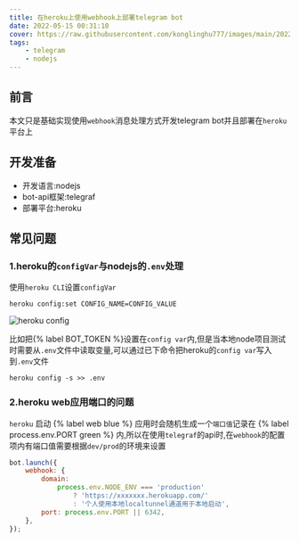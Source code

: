 ```yaml
---
title: 在heroku上使用webhook上部署telegram bot
date: 2022-05-15 00:31:10
cover: https://raw.githubusercontent.com/konglinghu777/images/main/20220515011152.png
tags: 
    - telegram
    - nodejs
---
```


## 前言
本文只是基础实现使用`webhook`消息处理方式开发telegram bot并且部署在`heroku`平台上

## 开发准备
- 开发语言:nodejs
- bot-api框架:telegraf
- 部署平台:heroku

## 常见问题

### 1.heroku的`configVar`与nodejs的`.env`处理
使用`heroku CLI`设置`configVar`
```shell
heroku config:set CONFIG_NAME=CONFIG_VALUE
```

![heroku config](https://raw.githubusercontent.com/konglinghu777/images/main/20220515005658.png)

比如把{% label BOT_TOKEN %}设置在`config var`内,但是当本地node项目测试时需要从`.env`文件中读取变量,可以通过已下命令把heroku的`config var`写入到`.env`文件
```shell
heroku config -s >> .env
```

### 2.heroku web应用端口的问题

`heroku` 启动 {% label web blue %} 应用时会随机生成一个`端口值`记录在 {% label process.env.PORT green %} 内,所以在使用`telegraf`的api时,在`webhook`的配置项内有端口值需要根据`dev/prod`的环境来设置
```JavaScript
bot.launch({
    webhook: {
        domain:
            process.env.NODE_ENV === 'production'
                ? 'https://xxxxxxx.herokuapp.com/'
                : '个人使用本地localtunnel通道用于本地启动',
        port: process.env.PORT || 6342,
    },
});
```




